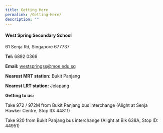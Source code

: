 ```yaml
---
title: Getting Here
permalink: /Getting-Here/
description: ""
---
```

#### **West Spring Secondary School**

61 Senja Rd, Singapore 677737

**Tel:** 6892 0369

**Email:** westspringss@moe.edu.sg

 **Nearest MRT station:** Bukit Panjang 
 
 **Nearest LRT station:** Jelapang
 
**Getting to us:**

Take 972 / 972M from Bukit Panjang bus interchange (Alight at Senja Hawker Centre, Stop ID: 44811)

Take 920 from Bukit Panjang bus interchange (Alight at Blk 638A, Stop ID: 44951)
 
 
 
